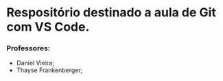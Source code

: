 # Respositório destinado a aula de Git com VS Code.

### Professores: 

- Daniel Vieira;
- Thayse Frankenberger;
